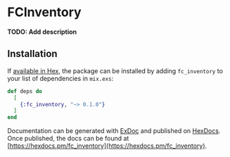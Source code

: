 # FCInventory

**TODO: Add description**

## Installation

If [available in Hex](https://hex.pm/docs/publish), the package can be installed
by adding `fc_inventory` to your list of dependencies in `mix.exs`:

```elixir
def deps do
  [
    {:fc_inventory, "~> 0.1.0"}
  ]
end
```

Documentation can be generated with [ExDoc](https://github.com/elixir-lang/ex_doc)
and published on [HexDocs](https://hexdocs.pm). Once published, the docs can
be found at [https://hexdocs.pm/fc_inventory](https://hexdocs.pm/fc_inventory).

